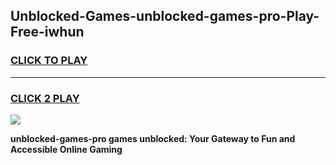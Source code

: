 
## Unblocked-Games-unblocked-games-pro-Play-Free-iwhun
<h3>
<a href="https://premium76.site?title=unblocked-games-pro&ref=22A">CLICK TO PLAY</a></h3>
<hr>

<h3>
<a href="https://premium76.site?title=unblocked-games-pro&ref=22A">CLICK 2 PLAY</a>
  
</h3>

<a href="https://premium76.site?title=unblocked-games-pro&ref=22A"><img src="https://clearcache.store/games.png"></a>


**unblocked-games-pro games unblocked: Your Gateway to Fun and Accessible Online Gaming**

